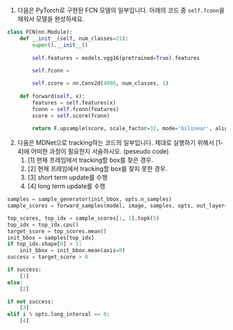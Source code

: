 1. 다음은 PyTorch로 구현된 FCN 모델의 일부입니다. 아래의 코드 중 `self.fconn`을 채워서 모델을 완성하세요.

```python
class FCN(nn.Module):
    def __init__(self, num_classes=21):
        super().__init__()
        
        self.features = models.vgg16(pretrained=True).features
        
        self.fconn = 

        self.score = nn.Conv2d(4096, num_classes, 1)
        
    def forward(self, x):
        features = self.features(x)
        fconn = self.fconn(features)
        score = self.score(fconn)
        
        return F.upsample(score, scale_factor=32, mode='bilinear', align_corners=True)
```

2. 다음은 MDNet으로 tracking하는 코드의 일부입니다.  제대로 실행하기 위해서 [1-4]에 어떠한 과정이 필요한지 서술하시오. (peseudo code)
   1. [1] 현재 프레임에서 tracking할 box를 찾은 경우.
   2. [2] 현재 프레임에서 tracking할 box를 찾지 못한 경우.
   3. [3] short term update를 수행
   4. [4] long term update를 수행

```python
samples = sample_generator(init_bbox, opts.n_samples)
sample_scores = forward_samples(model, image, samples, opts, out_layer='fc6')

top_scores, top_idx = sample_scores[:, 1].topk(5)
top_idx = top_idx.cpu()
target_score = top_scores.mean()
init_bbox = samples[top_idx]
if top_idx.shape[0] > 1:
    init_bbox = init_bbox.mean(axis=0)
success = target_score > 0

if success:
    [1]
else:
    [2]

if not success:
    [3]
elif i % opts.long_interval == 0:
    [4]

```

